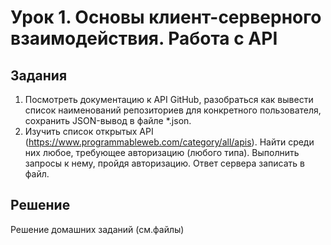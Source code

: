 # Урок 1. Основы клиент-серверного взаимодействия. Работа с API

## Задания

1. Посмотреть документацию к API GitHub, разобраться как вывести список наименований репозиториев для конкретного пользователя, сохранить JSON-вывод в файле *.json.
2. Изучить список открытых API (https://www.programmableweb.com/category/all/apis). Найти среди них любое, требующее авторизацию (любого типа). Выполнить запросы к нему, пройдя авторизацию. Ответ сервера записать в файл.


## Решение

Решение домашних заданий (см.файлы)
